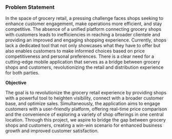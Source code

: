 ###  Problem Statement

In the space of grocery retail, a pressing challenge faces shops seeking to enhance customer engagement, make operations more efficient, and stay competitive. The absence of a unified platform connecting grocery shops with customers leads to inefficiencies in reaching a broader clientele and providing an improved and engaging shopping experience. Currently, shops lack a dedicated tool that not only showcases what they have to offer but also enables customers to make informed choices based on price competitiveness and personal preferences. There is a clear need for a cutting-edge mobile application that serves as a bridge between grocery shops and customers, revolutionizing the retail and distribution experience for both parties.

**Objective**

The goal is to revolutionize the grocery retail experience by providing shops with a powerful tool to heighten visibility, connect with a broader customer base, and optimize sales. Simultaneously, the application aims to engage customers with a user-friendly platform, offering real-time price comparison and the convenience of exploring a variety of shop offerings in one central location. Through this project, we aspire to bridge the gap between grocery shops and customers, creating a win-win scenario for enhanced business growth and improved customer satisfaction.
